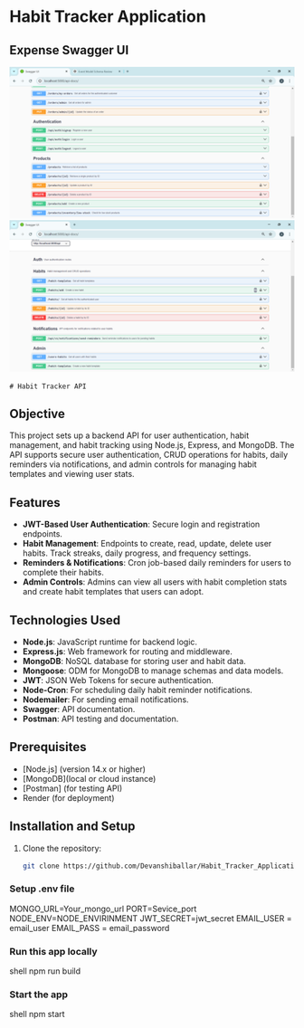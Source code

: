  <h1>Habit Tracker Application</h1>
 

   ## Expense Swagger UI
   
   ![Expense Dashboard](./image/img1.png)
   <br>
    ![Expense Dashboard](./image/img2.png)

    # Habit Tracker API

## Objective
This project sets up a backend API for user authentication, habit management, and habit tracking using Node.js, Express, and MongoDB. The API supports secure user authentication, CRUD operations for habits, daily reminders via notifications, and admin controls for managing habit templates and viewing user stats.

## Features
- **JWT-Based User Authentication**: Secure login and registration endpoints.
- **Habit Management**: Endpoints to create, read, update, delete user habits. Track streaks, daily progress, and frequency settings.
- **Reminders & Notifications**: Cron job-based daily reminders for users to complete their habits.
- **Admin Controls**: Admins can view all users with habit completion stats and create habit templates that users can adopt.

## Technologies Used
- **Node.js**: JavaScript runtime for backend logic.
- **Express.js**: Web framework for routing and middleware.
- **MongoDB**: NoSQL database for storing user and habit data.
- **Mongoose**: ODM for MongoDB to manage schemas and data models.
- **JWT**: JSON Web Tokens for secure authentication.
- **Node-Cron**: For scheduling daily habit reminder notifications.
- **Nodemailer**: For sending email notifications.
- **Swagger**: API documentation.
- **Postman**: API testing and documentation.

## Prerequisites
- [Node.js] (version 14.x or higher)
- [MongoDB](local or cloud instance)
- [Postman] (for testing API)
- Render (for deployment)

## Installation and Setup
1. Clone the repository:
   ```bash
   git clone https://github.com/Devanshiballar/Habit_Tracker_Application.git


### Setup .env file
MONGO_URL=Your_mongo_url
PORT=Sevice_port
NODE_ENV=NODE_ENVIRINMENT
JWT_SECRET=jwt_secret
EMAIL_USER = email_user
EMAIL_PASS = email_password


### Run this app locally

shell
npm run build


### Start the app

shell
npm start

